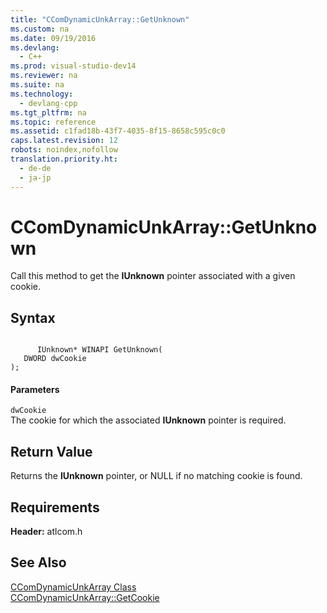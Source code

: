 ```yaml
---
title: "CComDynamicUnkArray::GetUnknown"
ms.custom: na
ms.date: 09/19/2016
ms.devlang: 
  - C++
ms.prod: visual-studio-dev14
ms.reviewer: na
ms.suite: na
ms.technology: 
  - devlang-cpp
ms.tgt_pltfrm: na
ms.topic: reference
ms.assetid: c1fad18b-43f7-4035-8f15-8658c595c0c0
caps.latest.revision: 12
robots: noindex,nofollow
translation.priority.ht: 
  - de-de
  - ja-jp
---
```

# CComDynamicUnkArray::GetUnknown
Call this method to get the **IUnknown** pointer associated with a given cookie.  
  
## Syntax  
  
```  
  
      IUnknown* WINAPI GetUnknown(  
   DWORD dwCookie   
);  
```  
  
#### Parameters  
 `dwCookie`  
 The cookie for which the associated **IUnknown** pointer is required.  
  
## Return Value  
 Returns the **IUnknown** pointer, or NULL if no matching cookie is found.  
  
## Requirements  
 **Header:** atlcom.h  
  
## See Also  
 [CComDynamicUnkArray Class](../vs140/CComDynamicUnkArray-Class.md)   
 [CComDynamicUnkArray::GetCookie](../vs140/CComDynamicUnkArray--GetCookie.md)